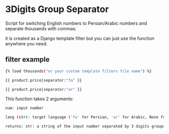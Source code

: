 # 3Digits Group Separator

Script for switching English numbers to Persian/Arabic numbers and separate thousands with commas.

it is created as a Django template filter but you can just use the function anywhere you need.

## filter example 

```bash
{% load thousands("or your custom template filters file name") %}

{{ product.price|separator:"fa" }}

{{ product.price|separator:"ar" }}
```

This function takes 2 arguments:

```bash 
num: input number
```
```bash
lang (str): target language ('fa' for Persian, 'ar' for Arabic, None for just returning the input number separated by thousands).
```
```bash
returns: str: a string of the input number separated by 3 digits groups and translated to target language.
```

